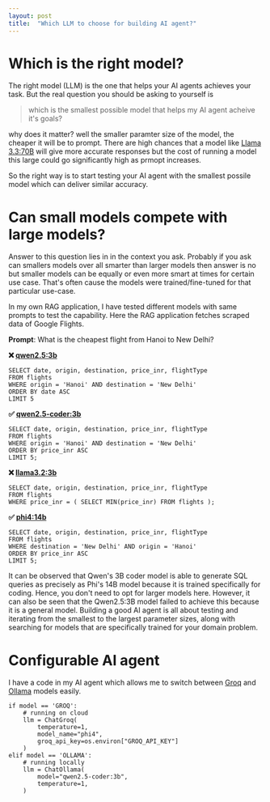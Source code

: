 ```yaml
---
layout: post
title:  "Which LLM to choose for building AI agent?"
---
```


# Which is the right model?
The right model (LLM) is the one that helps your AI agents achieves your task. But the real question you should be asking to yourself is

> which is the smallest possible model that helps my AI agent acheive it's goals?

why does it matter? well the smaller paramter size of the model, the cheaper it will be to prompt. There are high chances that a model like [Llama 3.3:70B](https://ollama.com/library/llama3.3:70b) will give more accurate responses but the cost of running a model this large could go significantly high as prmopt increases.

So the right way is to start testing your AI agent with the smallest possile model which can deliver similar accuracy.

# Can small models compete with large models?
Answer to this question lies in in the context you ask. Probably if you ask can smallers models over all smarter than larger models then answer is no but smaller models can be equally or even more smart at times for certain use case. That's often cause the models were trained/fine-tuned for that particular use-case.

In my own RAG application, I have tested different models with same prompts to test the capability. Here the RAG application fetches scraped data of Google Flights.

**Prompt**: What is the cheapest flight from Hanoi to New Delhi?

**❌ [qwen2.5:3b](https://ollama.com/library/qwen2.5:3b)**
```
SELECT date, origin, destination, price_inr, flightType 
FROM flights 
WHERE origin = 'Hanoi' AND destination = 'New Delhi' 
ORDER BY date ASC 
LIMIT 5
```

**✅ [qwen2.5-coder:3b](https://ollama.com/library/qwen2.5-coder)**
```
SELECT date, origin, destination, price_inr, flightType 
FROM flights 
WHERE origin = 'Hanoi' AND destination = 'New Delhi' 
ORDER BY price_inr ASC 
LIMIT 5;
```

**❌ [llama3.2:3b](https://ollama.com/library/llama3.2:3b)**
```
SELECT date, origin, destination, price_inr, flightType 
FROM flights 
WHERE price_inr = ( SELECT MIN(price_inr) FROM flights );
```

**✅ [phi4:14b](https://ollama.com/library/phi4:14b)**
```
SELECT date, origin, destination, price_inr, flightType 
FROM flights 
WHERE destination = 'New Delhi' AND origin = 'Hanoi' 
ORDER BY price_inr ASC 
LIMIT 5;
```

It can be observed that Qwen's 3B coder model is able to generate SQL queries as precisely as Phi's 14B model because it is trained specifically for coding. Hence, you don't need to opt for larger models here. However, it can also be seen that the Qwen2.5:3B model failed to achieve this because it is a general model. Building a good AI agent is all about testing and iterating from the smallest to the largest parameter sizes, along with searching for models that are specifically trained for your domain problem.

# Configurable AI agent

I have a code in my AI agent which allows me to switch between [Groq](https://console.groq.com/docs/models) and [Ollama](https://ollama.com/library) models easily.


```
if model == 'GROQ':
    # running on cloud
    llm = ChatGroq(
        temperature=1,
        model_name="phi4",
        groq_api_key=os.environ["GROQ_API_KEY"]
    )
elif model == 'OLLAMA':
    # running locally
    llm = ChatOllama(
        model="qwen2.5-coder:3b",
        temperature=1,
    )
```